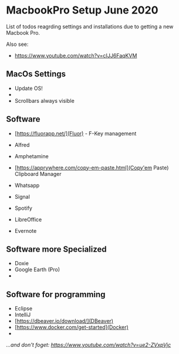 # MacbookPro Setup June 2020

List of todos reagrding settings and installations due to getting a new Macbook Pro.

Also see:
- https://www.youtube.com/watch?v=cIJJ6FaqKVM

## MacOs Settings 

- Update OS!
- 
- Scrollbars always visible


## Software
- [https://fluorapp.net/](Fluor) - F-Key management
- Alfred
- Amphetamine
- [https://apprywhere.com/copy-em-paste.html](Copy'em Paste) Clipboard Manager

- Whatsapp
- Signal
- Spotify
- LibreOffice
- Evernote

## Software more Specialized
- Doxie
- Google Earth (Pro)
- 

## Software for programming

- Eclipse
- IntelliJ
- [https://dbeaver.io/download/](DBeaver)
- [https://www.docker.com/get-started](Docker)
- 


_...and don't foget: https://www.youtube.com/watch?v=ue2-ZVxpVjc_



